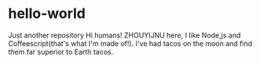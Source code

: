 # hello-world
Just another repository
Hi humans!
ZHOUYIJNU here, I like Node,js and Coffeescript(that's what I'm made of!).
I've had tacos on the moon and find them far superior to Earth tacos.
